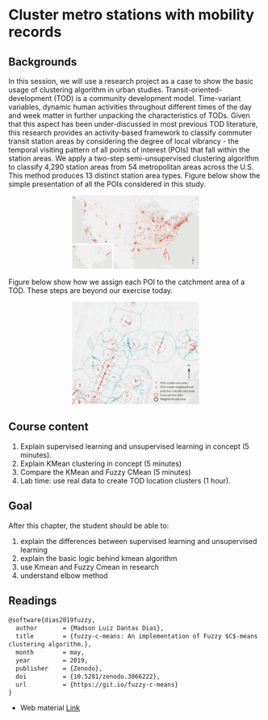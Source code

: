 # Cluster metro stations with mobility records
## Backgrounds
In this session, we will use a research project as a case to show the basic usage of clustering algorithm in urban studies.
Transit-oriented-development (TOD) is a community development model. Time-variant variables, dynamic human activities throughout different times of the day and week matter in further unpacking the characteristics of TODs. Given that this aspect has been under-discussed in most previous TOD literature, this research provides an activity-based framework to classify commuter transit station areas by considering the degree of local vibrancy - the temporal visiting pattern of all points of interest (POIs) that fall within the station areas. We apply a two-step semi-unsupervised clustering algorithm to classify 4,290 station areas from 54 metropolitan areas across the U.S. This method produces 13 distinct station area types.
Figure below show the simple presentation of all the POIs considered in this study.
<p align="center">
<img src="../asset/graphics_rev-01.png" alt="all POIs used in this project" style="width:50%; border:0;">
</p>

Figure below show how we assign each POI to the catchment area of a TOD. These steps are beyond our exercise today.
<p align="center">
<img src="../asset/graphics_rev-02.png" alt="all POIs used in this project" style="width:50%; border:0;">
</p>

## Course content
1. Explain supervised learning and unsupervised learning in concept (5 minutes).
2. Explain KMean clustering in concept (5 minutes)
3. Compare the KMean and Fuzzy CMean (5 minutes)
3. Lab time: use real data to create TOD location clusters (1 hour).

## Goal
After this chapter, the student should be able to:
1. explain the differences between supervised learning and unsupervised learning
2. explain the basic logic behind kmean algorithm
3. use Kmean and Fuzzy Cmean in research
4. understand elbow method

## Readings
```
@software{dias2019fuzzy,
  author       = {Madson Luiz Dantas Dias},
  title        = {fuzzy-c-means: An implementation of Fuzzy $C$-means clustering algorithm.},
  month        = may,
  year         = 2019,
  publisher    = {Zenodo},
  doi          = {10.5281/zenodo.3066222},
  url          = {https://git.io/fuzzy-c-means}
}
```
* Web material [Link](https://towardsdatascience.com/unsupervised-learning-and-data-clustering-eeecb78b422a)